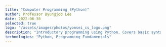 ```yaml
---
title: "Computer Programming (Python)"
author: Professor Byungjoo Lee
date: 2022-06-30
selected: true
logo: "/assets/images/photos/yonsei_cs_logo.png"
description: "Introductory programming using Python. Covers basic syntax, control structures, functions, hands-on coding labs. Assessment via problem-solving assignments."
technologies: "Python, Programming Fundamentals"
---
```

